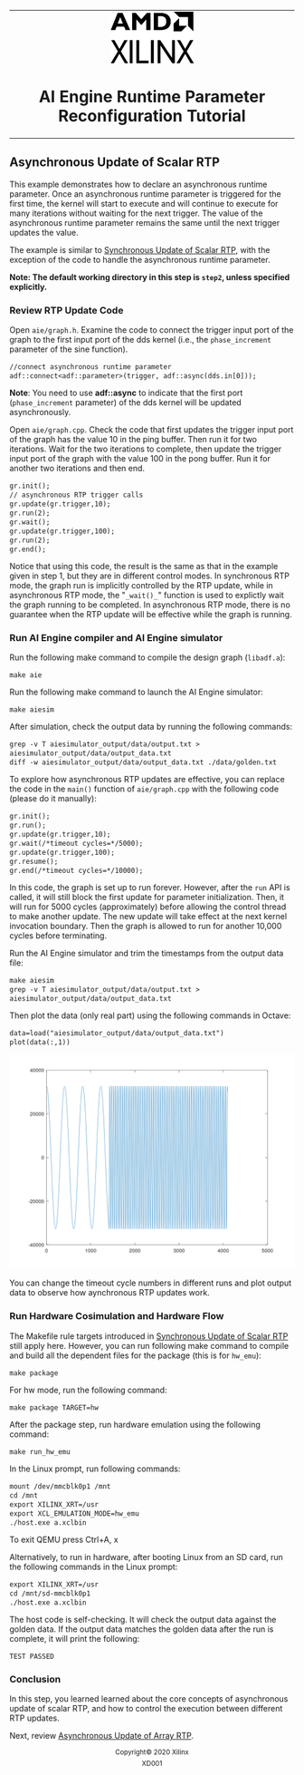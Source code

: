 <table>
 <tr>
   <td align="center"><img src="https://raw.githubusercontent.com/Xilinx/Image-Collateral/main/xilinx-logo.png" width="30%"/><h1>AI Engine Runtime Parameter Reconfiguration Tutorial</h1>
   </td>
 </tr>
 <tr>
 </td>
 </tr>
</table>

## Asynchronous Update of Scalar RTP
This example demonstrates how to declare an asynchronous runtime parameter. Once an asynchronous runtime parameter is triggered for the first time, the kernel will start to execute and will continue to execute for many iterations without waiting for the next trigger. The value of the asynchronous runtime parameter remains the same until the next trigger updates the value.

The example is similar to [Synchronous Update of Scalar RTP](./step1_sync_scalar.md), with the exception of the code to handle the asynchronous runtime parameter.

__Note: The default working directory in this step is `step2`, unless specified explicitly.__

### Review RTP Update Code

Open `aie/graph.h`. Examine the code to connect the trigger input port of the graph to the first input port of the dds kernel (i.e., the `phase_increment` parameter of the sine function).

	//connect asynchronous runtime parameter
	adf::connect<adf::parameter>(trigger, adf::async(dds.in[0]));

__Note__: You need to use **adf::async** to indicate that the first port (`phase_increment` parameter) of the dds kernel will be updated asynchronously.

Open `aie/graph.cpp`. Check the code that first updates the trigger input port of the graph has the value 10 in the ping buffer. Then run it for two iterations. Wait for the two iterations to complete, then update the trigger input port of the graph with the value 100 in the pong buffer. Run it for another two iterations and then end. 

	gr.init();
	// asynchronous RTP trigger calls
	gr.update(gr.trigger,10);
	gr.run(2);
	gr.wait();
	gr.update(gr.trigger,100);
	gr.run(2);
	gr.end();

Notice that using this code, the result is the same as that in the example given in step 1, but they are in different control modes. In synchronous RTP mode, the graph run is implicitly controlled by the RTP update, while in asynchronous RTP mode, the "`_wait()_`" function is used to explictly wait the graph running to be completed. In asynchronous RTP mode, there is no guarantee when the RTP update will be effective while the graph is running. 

### Run AI Engine compiler and AI Engine simulator
Run the following make command to compile the design graph (`libadf.a`):
	
	make aie
	
Run the following make command to launch the AI Engine simulator:
	
	make aiesim
	
After simulation, check the output data by running the following commands:
	
	grep -v T aiesimulator_output/data/output.txt > aiesimulator_output/data/output_data.txt
	diff -w aiesimulator_output/data/output_data.txt ./data/golden.txt

To explore how asynchronous RTP updates are effective, you can replace the code in the `main()` function of `aie/graph.cpp` with the following code (please do it manually):

	gr.init();
	gr.run();
	gr.update(gr.trigger,10);
	gr.wait(/*timeout cycles=*/5000);
	gr.update(gr.trigger,100);
	gr.resume();
	gr.end(/*timeout cycles=*/10000);

In this code, the graph is set up to run forever. However, after the `run` API is called, it will still block the first update for parameter initialization. Then, it will run for 5000 cycles (approximately) before allowing the control thread to make another update. The new update will take effect at the next kernel invocation boundary. Then the graph is allowed to run for another
10,000 cycles before terminating. 

Run the AI Engine simulator and trim the timestamps from the output data file:

	make aiesim
	grep -v T aiesimulator_output/data/output.txt > aiesimulator_output/data/output_data.txt

Then plot the data (only real part) using the following commands in Octave:
	
	data=load("aiesimulator_output/data/output_data.txt")
	plot(data(:,1))
	
![](./images/figure7.PNG)
		
You can change the timeout cycle numbers in different runs and plot output data to observe how aynchronous RTP updates work.

### Run Hardware Cosimulation and Hardware Flow
The Makefile rule targets introduced in [Synchronous Update of Scalar RTP](./step1_sync_scalar.md) still apply here. However, you can run following make command to compile and build all the dependent files for the package (this is for `hw_emu`):

	make package

For hw mode, run the following command:
	
	make package TARGET=hw
	
After the package step, run hardware emulation using the following command:
	
	make run_hw_emu
	
In the Linux prompt, run following commands:

	mount /dev/mmcblk0p1 /mnt
	cd /mnt
	export XILINX_XRT=/usr
	export XCL_EMULATION_MODE=hw_emu
	./host.exe a.xclbin
	
To exit QEMU press Ctrl+A, x

Alternatively, to run in hardware, after booting Linux from an SD card, run the following commands in the Linux prompt:

	export XILINX_XRT=/usr
	cd /mnt/sd-mmcblk0p1
	./host.exe a.xclbin
	
The host code is self-checking. It will check the output data against the golden data. If the output data matches the golden data after the run is complete, it will print the following:

	TEST PASSED
	
### Conclusion
In this step, you learned learned about the core concepts of asynchronous update of scalar RTP, and how to control the execution between different RTP updates.

Next, review [Asynchronous Update of Array RTP](./step3_async_array.md).	

<p align="center"><sup>Copyright&copy; 2020 Xilinx</sup><br><sup>XD001</sup></br></p>
